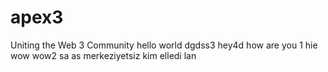 # apex3
Uniting the Web 3 Community
hello world dgdss3
hey4d
how are you
1
hie
wow
wow2
sa
as
merkeziyetsiz
kim elledi lan
